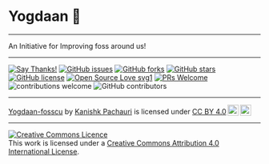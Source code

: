 # Yogdaan 🤗
<hr>

An Initiative for Improving foss around us!
<hr>


[![Say Thanks!](https://img.shields.io/badge/Say%20Thanks-!-1EAEDB.svg)](https://saythanks.io/to/Mr-Sunglasses)
[![GitHub issues](https://img.shields.io/github/issues/FOSS-Community/yogdaan-fosscu/tree/port-to-django)](https://github.com/FOSS-Community/yogdaan-fosscu/tree/port-to-django/issues)
[![GitHub forks](https://img.shields.io/github/forks/FOSS-Community/yogdaan-fosscu/)](https://github.com/FOSS-Community/yogdaan-fosscu/network)
[![GitHub stars](https://img.shields.io/github/stars/FOSS-Community/yogdaan-fosscu/tree/port-to-django)](https://github.com/FOSS-Community/yogdaan-fosscu/tree/port-to-django/stargazers)
[![GitHub license](https://img.shields.io/github/license/FOSS-Community/yogdaan-fosscu/tree/port-to-django)](https://github.com/FOSS-Community/yogdaan-fosscu/tree/port-to-django/blob/main/LICENSE)
[![Open Source Love svg1](https://badges.frapsoft.com/os/v1/open-source.svg?v=103)](https://github.com/ellerbrock/open-source-badges/) [![PRs Welcome](https://img.shields.io/badge/PRs-welcome-brightgreen.svg?style=flat-square)](http://makeapullrequest.com) ![contributions welcome](https://img.shields.io/static/v1.svg?label=Contributions&message=Welcome&color=0059b3&style=flat-square) ![GitHub contributors](https://img.shields.io/github/contributors-anon/tushar5526/Autotype)
<hr>




<p xmlns:cc="http://creativecommons.org/ns#" xmlns:dct="http://purl.org/dc/terms/"><a property="dct:title" rel="cc:attributionURL" href="https://github.com/FOSS-Community/yogdaan-fosscu/tree/main">Yogdaan-fosscu</a> by <a rel="cc:attributionURL dct:creator" property="cc:attributionName" href="https://itskanishkp.me/">Kanishk Pachauri</a> is licensed under <a href="http://creativecommons.org/licenses/by/4.0/?ref=chooser-v1" target="_blank" rel="license noopener noreferrer" style="display:inline-block;">CC BY 4.0<img style="height:22px!important;margin-left:3px;vertical-align:text-bottom;" src="https://mirrors.creativecommons.org/presskit/icons/cc.svg?ref=chooser-v1"><img style="height:22px!important;margin-left:3px;vertical-align:text-bottom;" src="https://mirrors.creativecommons.org/presskit/icons/by.svg?ref=chooser-v1"></a></p>
<hr>
<a rel="license" href="http://creativecommons.org/licenses/by/4.0/"><img alt="Creative Commons Licence" style="border-width:0" src="https://i.creativecommons.org/l/by/4.0/88x31.png" /></a><br />This work is licensed under a <a rel="license" href="http://creativecommons.org/licenses/by/4.0/">Creative Commons Attribution 4.0 International License</a>.
